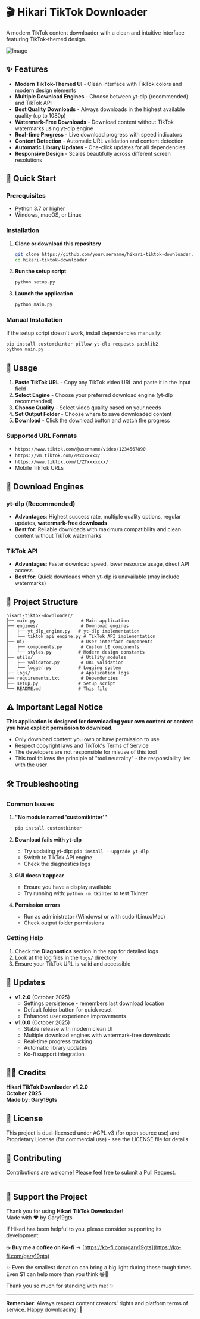 # 🎬 Hikari TikTok Downloader

A modern TikTok content downloader with a clean and intuitive interface featuring TikTok-themed design.


![Image](https://github.com/user-attachments/assets/95fa6678-80b9-449c-b80f-f85b85de70b8)

## ✨ Features

- **Modern TikTok-Themed UI** - Clean interface with TikTok colors and modern design elements
- **Multiple Download Engines** - Choose between yt-dlp (recommended) and TikTok API
- **Best Quality Downloads** - Always downloads in the highest available quality (up to 1080p)
- **Watermark-Free Downloads** - Download content without TikTok watermarks using yt-dlp engine
- **Real-time Progress** - Live download progress with speed indicators
- **Content Detection** - Automatic URL validation and content detection
- **Automatic Library Updates** - One-click updates for all dependencies
- **Responsive Design** - Scales beautifully across different screen resolutions

## 🚀 Quick Start

### Prerequisites

- Python 3.7 or higher
- Windows, macOS, or Linux

### Installation

1. **Clone or download this repository**
   ```bash
   git clone https://github.com/yourusername/hikari-tiktok-downloader.git
   cd hikari-tiktok-downloader
   ```

2. **Run the setup script**
   ```bash
   python setup.py
   ```

3. **Launch the application**
   ```bash
   python main.py
   ```

### Manual Installation

If the setup script doesn't work, install dependencies manually:

```bash
pip install customtkinter pillow yt-dlp requests pathlib2
python main.py
```

## 🎯 Usage

1. **Paste TikTok URL** - Copy any TikTok video URL and paste it in the input field
2. **Select Engine** - Choose your preferred download engine (yt-dlp recommended)
3. **Choose Quality** - Select video quality based on your needs
4. **Set Output Folder** - Choose where to save downloaded content
5. **Download** - Click the download button and watch the progress

### Supported URL Formats

- `https://www.tiktok.com/@username/video/1234567890`
- `https://vm.tiktok.com/ZMxxxxxxx/`
- `https://www.tiktok.com/t/ZTxxxxxxx/`
- Mobile TikTok URLs

## 🔧 Download Engines

### yt-dlp (Recommended)
- **Advantages**: Highest success rate, multiple quality options, regular updates, **watermark-free downloads**
- **Best for**: Reliable downloads with maximum compatibility and clean content without TikTok watermarks

### TikTok API
- **Advantages**: Faster download speed, lower resource usage, direct API access
- **Best for**: Quick downloads when yt-dlp is unavailable (may include watermarks)

## 📁 Project Structure

```
hikari-tiktok-downloader/
├── main.py                 # Main application
├── engines/                # Download engines
│   ├── yt_dlp_engine.py   # yt-dlp implementation
│   └── tiktok_api_engine.py # TikTok API implementation
├── ui/                     # User interface components
│   ├── components.py       # Custom UI components
│   └── styles.py          # Modern design constants
├── utils/                  # Utility modules
│   ├── validator.py        # URL validation
│   └── logger.py          # Logging system
├── logs/                   # Application logs
├── requirements.txt        # Dependencies
├── setup.py               # Setup script
└── README.md              # This file
```

## ⚠️ Important Legal Notice

**This application is designed for downloading your own content or content you have explicit permission to download.**

- Only download content you own or have permission to use
- Respect copyright laws and TikTok's Terms of Service
- The developers are not responsible for misuse of this tool
- This tool follows the principle of "tool neutrality" - the responsibility lies with the user

## 🛠️ Troubleshooting

### Common Issues

1. **"No module named 'customtkinter'"**
   ```bash
   pip install customtkinter
   ```

2. **Download fails with yt-dlp**
   - Try updating yt-dlp: `pip install --upgrade yt-dlp`
   - Switch to TikTok API engine
   - Check the diagnostics logs

3. **GUI doesn't appear**
   - Ensure you have a display available
   - Try running with: `python -m tkinter` to test Tkinter

4. **Permission errors**
   - Run as administrator (Windows) or with sudo (Linux/Mac)
   - Check output folder permissions

### Getting Help

1. Check the **Diagnostics** section in the app for detailed logs
2. Look at the log files in the `logs/` directory
3. Ensure your TikTok URL is valid and accessible

## 🔄 Updates

- **v1.2.0** (October 2025)
  - Settings persistence - remembers last download location
  - Default folder button for quick reset
  - Enhanced user experience improvements
- **v1.0.0** (October 2025)
  - Stable release with modern clean UI
  - Multiple download engines with watermark-free downloads
  - Real-time progress tracking
  - Automatic library updates
  - Ko-fi support integration

## 👨‍💻 Credits

**Hikari TikTok Downloader v1.2.0**  
**October 2025**  
**Made by: Gary19gts**

## 📄 License

This project is dual-licensed under AGPL v3 (for open source use) and Proprietary License (for commercial use) - see the LICENSE file for details.

## 🤝 Contributing

Contributions are welcome! Please feel free to submit a Pull Request.

---

## 💝 Support the Project

Thank you for using **Hikari TikTok Downloader**!  
Made with ❤️ by Gary19gts  

If Hikari has been helpful to you, please consider supporting its development:  

☕ **Buy me a coffee on Ko-fi** → [https://ko-fi.com/gary19gts](https://ko-fi.com/gary19gts)  

✨ Even the smallest donation can bring a big light during these tough times.  
Even $1 can help more than you think 😀🙏

Thank you so much for standing with me! ✨

---


**Remember**: Always respect content creators' rights and platform terms of service. Happy downloading! 🎉
